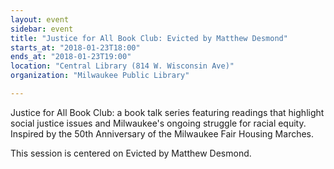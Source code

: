 ```yaml
---
layout: event
sidebar: event
title: "Justice for All Book Club: Evicted by Matthew Desmond"
starts_at: "2018-01-23T18:00"
ends_at: "2018-01-23T19:00"
location: "Central Library (814 W. Wisconsin Ave)"
organization: "Milwaukee Public Library"

---
```


Justice for All Book Club: a book talk series featuring readings that highlight social justice issues and Milwaukee's ongoing struggle for racial equity. Inspired by the 50th Anniversary of the Milwaukee Fair Housing Marches.

This session is centered on Evicted by Matthew Desmond.
